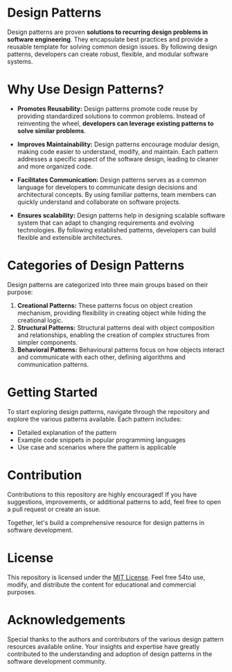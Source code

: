 # Design Patterns

Design patterns are proven **solutions to 
recurring design problems in software 
engineering**. They encapsulate best 
practices and provide a reusable template
for solving common design issues. By 
following design patterns, developers
can create robust, flexible, and modular
software systems.

# Why Use Design Patterns?

- **Promotes Reusability:** Design patterns 
promote code reuse by providing standardized
solutions to common problems. Instead of
reinventing the wheel, **developers can
leverage existing patterns to solve similar
problems**.

- **Improves Maintainability:** Design patterns
encourage modular design, making code easier
to understand, modify, and maintain. 
Each pattern addresses a specific aspect of
the software design, leading to cleaner and
more organized code.

- **Facilitates Communication:** Design patterns
serves as a common language for developers
to communicate design decisions and 
architectural concepts. By using familiar
patterns, team members can quickly 
understand and collaborate on software 
projects.

- **Ensures scalability:** Design patterns
help in designing scalable software 
system that can adapt to changing 
requirements and evolving technologies.
By following established patterns, 
developers can build flexible and extensible
architectures.

# Categories of Design Patterns

Design patterns are categorized into three
main groups based on their purpose:

1. **Creational Patterns:** These patterns focus
on object creation mechanism, providing 
flexibility in creating object while hiding the
creational logic.
2. **Structural Patterns:** Structural patterns
deal with object composition and relationships,
enabling the creation of complex structures
from simpler components.
3. **Behavioral Patterns:** Behavioural patterns
focus on how objects interact and communicate 
with each other, defining algorithms and 
communication patterns.

# Getting Started

To start exploring design patterns, navigate
through the repository and explore the various
patterns available. Each pattern includes:

- Detailed explanation of the pattern
- Example code snippets in popular programming
languages
- Use case and scenarios where the pattern is
applicable

# Contribution

Contributions to this repository are highly
encouraged! If you have suggestions, improvements,
or additional patterns to add, feel free to open
a pull request or create an issue.

Together, let's build a comprehensive resource
for design patterns in software development.

# License

This repository is licensed under the [MIT License](LICENSE.txt).
Feel free 54to use, modify, and distribute the 
content for educational and commercial purposes.


# Acknowledgements

Special thanks to the authors and contributors of
the various design pattern resources available 
online. Your insights and expertise have greatly
contributed to the understanding and adoption
of design patterns in the software development
community. 